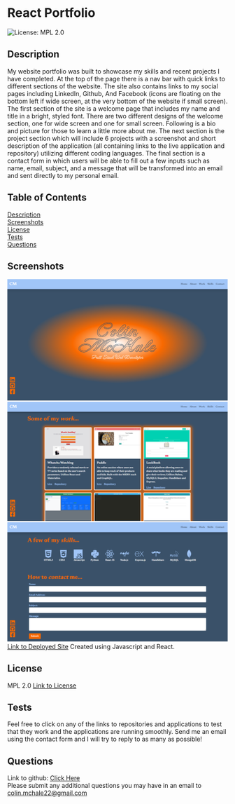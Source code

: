 # React Portfolio
![License: MPL 2.0](https://img.shields.io/badge/License-MPL_2.0-brightgreen.svg)

## Description  
My website portfolio was built to showcase my skills and recent projects I have completed. 
At the top of the page there is a nav bar with quick links to different sections of the website. The site also contains links to my social pages including LinkedIn, Github, And Facebook (icons are floating on the bottom left if wide screen, at the very bottom of the website if small screen). 
The first section of the site is a welcome page that includes my name and title in a bright, styled font. There are two different designs of the welcome section, one for wide screen and one for small screen. Following is a bio and picture for those to learn a little more about me. The next section is the project section which will include 6 projects with a screenshot and short description of the application (all containing links to the live application and repository) utilizing different coding languages. The final section is a contact form in which users will be able to fill out a few inputs such as name, email, subject, and a message that will be transformed into an email and sent directly to my personal email.

## Table of Contents  
[Description](#description)     
[Screenshots](#screenshots)  
[License](#license)  
[Tests](#tests)  
[Questions](#questions)  

## Screenshots 
![Screenshot One of App](./src/components/pages/images/Portfolio1.png)
![Screenshot Two of App](./src/components/pages/images/Portfolio2.png)
![Screenshot Three of App](./src/components/pages/images/Portfolio3.png)
[Link to Deployed Site](https://colinmchale.github.io/react-portfolio/)
Created using Javascript and React.

## License 
MPL 2.0
[Link to License](https://www.mozilla.org/en-US/MPL/2.0/)

## Tests  
Feel free to click on any of the links to repositories and applications to test that they work and the applications are running smoothly. Send me an email using the contact form and I will try to reply to as many as possible!

## Questions
Link to github: [Click Here](https://github.com/colinmchale)  
Please submit any additional questions you may have in an email to colin.mchale22@gmail.com
